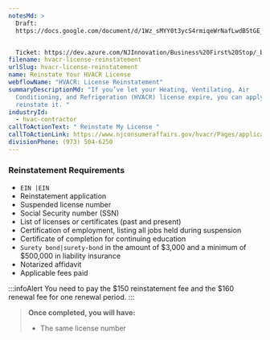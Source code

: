 ```yaml
---
notesMd: >
  Draft:
  https://docs.google.com/document/d/1Wz_sMYY0t3ycS4rmiqeWrNafLwdBStGE_R_ivT3c57w/edit#heading=h.o4i5usz2zi3h


  Ticket: https://dev.azure.com/NJInnovation/Business%20First%20Stop/_boards/board/t/Research%20and%20Content/Discovery%20Stories/?workitem=3023
filename: hvacr-license-reinstatement
urlSlug: hvacr-license-reinstatement
name: Reinstate Your HVACR License
webflowName: "HVACR: License Reinstatement"
summaryDescriptionMd: "If you’ve let your Heating, Ventilating, Air
  Conditioning, and Refrigeration (HVACR) license expire, you can apply to
  reinstate it. "
industryId:
  - hvac-contractor
callToActionText: " Reinstate My License "
callToActionLink: https://www.njconsumeraffairs.gov/hvacr/Pages/applications.aspx
divisionPhone: (973) 504-6250
---
```


### Reinstatement Requirements
- `EIN |EIN` 
- Reinstatement application
- Suspended license number
- Social Security number (SSN)
- List of licenses or certificates (past and present) 
- Certification of employment, listing all jobs held during suspension
- Certificate of completion for continuing education 
- `Surety bond|surety-bond` in the amount of $3,000 and a minimum of $500,000 in liability insurance
- Notarized affidavit 
- Applicable fees paid

:::infoAlert
You need to pay the $150 reinstatement fee and the $160 renewal fee for one renewal period.
:::

> **Once completed, you will have:**
>
> - The same license number






